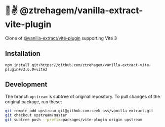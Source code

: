 # 🧁✌️ @ztrehagem/vanilla-extract-vite-plugin

Clone of [@vanilla-extract/vite-plugin](https://www.npmjs.com/package/@vanilla-extract/vite-plugin) supporting Vite 3

## Installation

```
npm install git+https://github.com/ztrehagem/vanilla-extract-vite-plugin#v3.6.0+vite3
```

## Development

The branch `upstream` is subtree of original repository.
To pull changes of the original package, run these:
```sh
git remote add upstream git@github.com:seek-oss/vanilla-extract.git
git checkout upstream/master
git subtree push --prefix=packages/vite-plugin origin upstream
```
